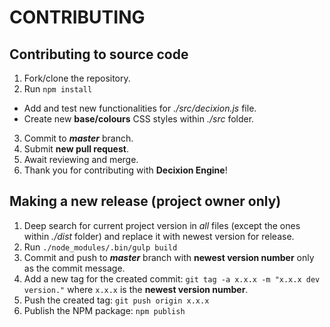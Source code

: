 # CONTRIBUTING

## Contributing to source code

1. Fork/clone the repository.
2. Run `npm install`

- Add and test new functionalities for _./src/decixion.js_ file.
- Create new **base/colours** CSS styles within _./src_ folder.

3. Commit to **_master_** branch.
4. Submit **new pull request**.
5. Await reviewing and merge.
6. Thank you for contributing with **Decixion Engine**!

## Making a new release (project owner only)

1. Deep search for current project version in _all_ files (except the ones within _./dist_ folder) and replace it with newest version for release.
2. Run `./node_modules/.bin/gulp build`
3. Commit and push to **_master_** branch with **newest version number** only as the commit message.
4. Add a new tag for the created commit: `git tag -a x.x.x -m "x.x.x dev version."` where `x.x.x` is the **newest version number**.
5. Push the created tag: `git push origin x.x.x`
6. Publish the NPM package: `npm publish`
